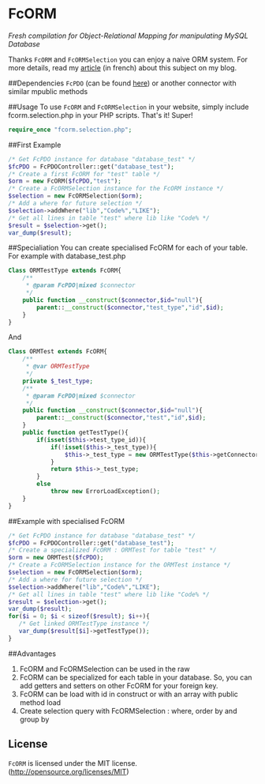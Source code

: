 FcORM
=====
*Fresh compilation for Object-Relational Mapping for manipulating MySQL Database*

Thanks `FcORM` and `FcORMSelection` you can enjoy a naive ORM system. For more details, read my [article](http://www.blog.flaviencollomb.fr/?p=34) (in french) about this subject on my blog.

##Dependencies
`FcPDO` (can be found [here](https://github.com/FlavienCollomb/fcPDO)) or another connector with similar mpublic methods

##Usage
To use `FcORM` and `FcORMSelection` in your website, simply include fcorm.selection.php in your PHP scripts. That's it! Super!

```php
require_once "fcorm.selection.php";
```

##First Example
```php
/* Get FcPDO instance for database "database_test" */
$fcPDO = FcPDOController::get("database_test");
/* Create a first FcORM for "test" table */
$orm = new FcORM($fcPDO,"test");
/* Create a FcORMSelection instance for the FcORM instance */
$selection = new FcORMSelection($orm);
/* Add a where for future selection */
$selection->addWhere("lib","Code%","LIKE");
/* Get all lines in table "test" where lib like "Code% */
$result = $selection->get();
var_dump($result);
```

##Specialiation
You can create specialised FcORM for each of your table. For example with database_test.php

```php
Class ORMTestType extends FcORM{
    /**
     * @param FcPDO|mixed $connector
     */
    public function __construct($connector,$id="null"){
        parent::__construct($connector,"test_type","id",$id);
    }
}
```

And

```php
Class ORMTest extends FcORM{
    /**
     * @var ORMTestType
     */
    private $_test_type;
    /**
     * @param FcPDO|mixed $connector
     */
    public function __construct($connector,$id="null"){
        parent::__construct($connector,"test","id",$id);
    }
    public function getTestType(){
        if(isset($this->test_type_id)){
            if(!isset($this->_test_type)){
                $this->_test_type = new ORMTestType($this->getConnector(),$this->test_type_id);
            }
            return $this->_test_type;
        }
        else
            throw new ErrorLoadException();
    }
}
```

##Example with specialised FcORM
```php
/* Get FcPDO instance for database "database_test" */
$fcPDO = FcPDOController::get("database_test");
/* Create a specialized FcORM : ORMTest for table "test" */
$orm = new ORMTest($fcPDO);
/* Create a FcORMSelection instance for the ORMTest instance */
$selection = new FcORMSelection($orm);
/* Add a where for future selection */
$selection->addWhere("lib","Code%","LIKE");
/* Get all lines in table "test" where lib like "Code% */
$result = $selection->get();
var_dump($result);
for($i = 0; $i < sizeof($result); $i++){
   /* Get linked ORMTestType instance */
   var_dump($result[$i]->getTestType());
}
```

##Advantages
1. FcORM and FcORMSelection can be used in the raw
2. FcORM can be specialized for each table in your database. So, you can add getters and setters on other FcORM for your foreign key.
3. FcORM can be load with id in construct or with an array with public method load
4. Create selection query with FcORMSelection : where, order by and group by

## License
`FcORM` is licensed under the MIT license. (http://opensource.org/licenses/MIT)
